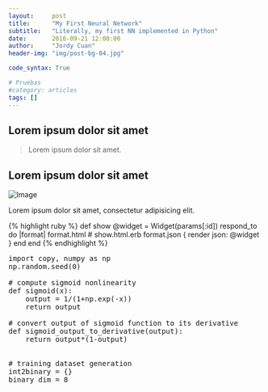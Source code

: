 ```yaml
---
layout:     post
title:      "My First Neural Network"
subtitle:   "Literally, my first NN implemented in Python"
date:       2016-09-21 12:00:00
author:     "Jordy Cuan"
header-img: "img/post-bg-04.jpg"

code_syntax: True

# Pruebas
#category: articles
tags: []
---
```


<p></p>

<p></p>

<p></p>

<h2 class="section-heading">Lorem ipsum dolor sit amet</h2>

<p></p>

<p></p>

<blockquote>Lorem ipsum dolor sit amet.</blockquote>

<p></p>

<h2 class="section-heading">Lorem ipsum dolor sit amet</h2>

<p></p>

<img src="{{ site.baseurl }}/img/post-sample-image.jpg" alt="Image">

<span class="caption text-muted">Lorem ipsum dolor sit amet, consectetur adipisicing elit.</span>

<p></p>

<p></p>


{% highlight ruby %}
def show
  @widget = Widget(params[:id])
  respond_to do |format|
    format.html # show.html.erb
    format.json { render json: @widget }
  end
end
{% endhighlight %}


<pre class="brush: python">
import copy, numpy as np
np.random.seed(0)

# compute sigmoid nonlinearity
def sigmoid(x):
    output = 1/(1+np.exp(-x))
    return output

# convert output of sigmoid function to its derivative
def sigmoid_output_to_derivative(output):
    return output*(1-output)


# training dataset generation
int2binary = {}
binary_dim = 8
</pre>


<p></p>

<p></p>

<p></p>

<p></p>

<p></p>

<p></p>

<p></p>
